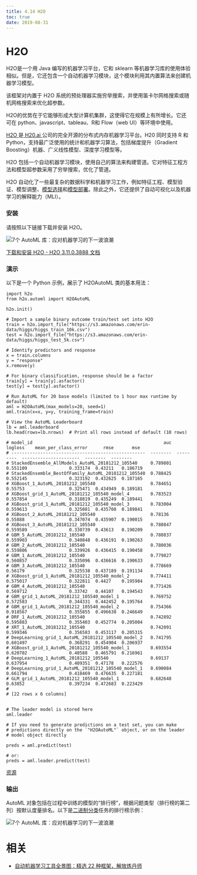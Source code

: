 ```yaml
---
title: 4.14 H2O
toc: true
date: 2019-08-31
---
```


# H2O

H2O是一个用 Java 编写的机器学习平台，它和 sklearn 等机器学习库的使用体验相似。但是，它还包含一个自动机器学习模块，这个模块利用其内置算法来创建机器学习模型。

该框架对内置于 H2O 系统的预处理器实施穷举搜索，并使用笛卡尔网格搜索或随机网格搜索来优化超参数。

H2O的优势在于它能够形成大型计算机集群，这使得它在规模上有所增长。它还可在 python、javascript、tableau、R和 Flow（web UI）等环境中使用。



[H2O ](http://docs.h2o.ai/?_ga=2.180986341.338131517.1554719885-118242249.1554479889)是[ H20.ai ](https://www.h2o.ai/company/team/)公司的完全开源的分布式内存机器学习平台。H20 同时支持 R 和 Python，支持最广泛使用的统计和机器学习算法，包括梯度提升（Gradient Boosting）机器、广义线性模型、深度学习模型等。

H2O 包括一个自动机器学习模块，使用自己的算法来构建管道。它对特征工程方法和模型超参数采用了穷举搜索，优化了管道。

H2O 自动化了一些最复杂的数据科学和机器学习工作，例如特征工程、模型验证、模型调整、[模型选择](https://heartbeat.fritz.ai/model-evaluation-selection-i-30d803a44ee)和[模型部署](https://heartbeat.fritz.ai/brilliant-beginners-guide-to-model-deployment-133e158f6717)。除此之外，它还提供了自动可视化以及机器学习的解释能力（MLI）。

### 安装

请按照以下链接下载并安装 H2O。

![7个 AutoML 库：应对机器学习的下一波浪潮](https://static.geekbang.org/infoq/5cc02285695c1.png?imageView2/0/w/800)

[下载和安装 H2O - H2O 3.11.0.3888 文档](https://h2o-release.s3.amazonaws.com/h2o/master/3888/docs-website/h2o-docs/downloading.html#downloading-installing-h2o)

### 演示

以下是一个 Python 示例，展示了 H2OAutoML 类的基本用法：


```
import h2o
from h2o.automl import H2OAutoML

h2o.init()

# Import a sample binary outcome train/test set into H2O
train = h2o.import_file("https://s3.amazonaws.com/erin-data/higgs/higgs_train_10k.csv")
test = h2o.import_file("https://s3.amazonaws.com/erin-data/higgs/higgs_test_5k.csv")

# Identify predictors and response
x = train.columns
y = "response"
x.remove(y)

# For binary classification, response should be a factor
train[y] = train[y].asfactor()
test[y] = test[y].asfactor()

# Run AutoML for 20 base models (limited to 1 hour max runtime by default)
aml = H2OAutoML(max_models=20, seed=1)
aml.train(x=x, y=y, training_frame=train)

# View the AutoML Leaderboard
lb = aml.leaderboard
lb.head(rows=lb.nrows)  # Print all rows instead of default (10 rows)

# model_id                                                  auc    logloss    mean_per_class_error      rmse       mse
# ---------------------------------------------------  --------  ---------  ----------------------  --------  --------
# StackedEnsemble_AllModels_AutoML_20181212_105540     0.789801   0.551109                0.333174  0.43211   0.186719
# StackedEnsemble_BestOfFamily_AutoML_20181212_105540  0.788425   0.552145                0.323192  0.432625  0.187165
# XGBoost_1_AutoML_20181212_105540                     0.784651   0.55753                 0.325471  0.434949  0.189181
# XGBoost_grid_1_AutoML_20181212_105540_model_4        0.783523   0.557854                0.318819  0.435249  0.189441
# XGBoost_grid_1_AutoML_20181212_105540_model_3        0.783004   0.559613                0.325081  0.435708  0.189841
# XGBoost_2_AutoML_20181212_105540                     0.78136    0.55888                 0.347074  0.435907  0.190015
# XGBoost_3_AutoML_20181212_105540                     0.780847   0.559589                0.330739  0.43613   0.190209
# GBM_5_AutoML_20181212_105540                         0.780837   0.559903                0.340848  0.436191  0.190263
# GBM_2_AutoML_20181212_105540                         0.780036   0.559806                0.339926  0.436415  0.190458
# GBM_1_AutoML_20181212_105540                         0.779827   0.560857                0.335096  0.436616  0.190633
# GBM_3_AutoML_20181212_105540                         0.778669   0.56179                 0.325538  0.437189  0.191134
# XGBoost_grid_1_AutoML_20181212_105540_model_2        0.774411   0.575017                0.322811  0.4427    0.195984
# GBM_4_AutoML_20181212_105540                         0.771426   0.569712                0.33742   0.44107   0.194543
# GBM_grid_1_AutoML_20181212_105540_model_1            0.769752   0.572583                0.344331  0.442452  0.195764
# GBM_grid_1_AutoML_20181212_105540_model_2            0.754366   0.918567                0.355855  0.496638  0.246649
# DRF_1_AutoML_20181212_105540                         0.742892   0.595883                0.355403  0.452774  0.205004
# XRT_1_AutoML_20181212_105540                         0.742091   0.599346                0.356583  0.453117  0.205315
# DeepLearning_grid_1_AutoML_20181212_105540_model_2   0.741795   0.601497                0.368291  0.454904  0.206937
# XGBoost_grid_1_AutoML_20181212_105540_model_1        0.693554   0.620702                0.40588   0.465791  0.216961
# DeepLearning_1_AutoML_20181212_105540                0.69137    0.637954                0.409351  0.47178   0.222576
# DeepLearning_grid_1_AutoML_20181212_105540_model_1   0.690084   0.661794                0.418469  0.476635  0.227181
# GLM_grid_1_AutoML_20181212_105540_model_1            0.682648   0.63852                 0.397234  0.472683  0.223429
#
# [22 rows x 6 columns]


# The leader model is stored here
aml.leader

# If you need to generate predictions on a test set, you can make
# predictions directly on the `"H2OAutoML"` object, or on the leader
# model object directly

preds = aml.predict(test)

# or:
preds = aml.leader.predict(test)
```

[资源](http://docs.h2o.ai/h2o/latest-stable/h2o-docs/automl.html)

### **输出**

AutoML 对象包括在过程中训练的模型的“排行榜”，根据问题类型（排行榜的第二列）按默认度量排名。以下是[二进制分类](https://heartbeat.fritz.ai/binary-classification-using-keras-in-r-ef3d42202aaa)任务的排行榜示例：

![7个 AutoML 库：应对机器学习的下一波浪潮](https://static.geekbang.org/infoq/5cc0230c6520b.png?imageView2/0/w/800)





# 相关

- [自动机器学习工具全景图：精选 22 种框架，解放炼丹师](https://zhuanlan.zhihu.com/p/42715527)
